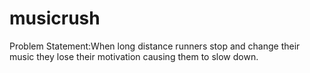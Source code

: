 # musicrush
Problem Statement:When long distance runners stop and change their music they lose their motivation causing them to slow down.
